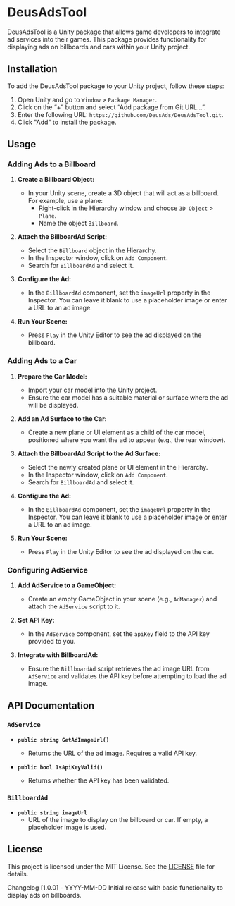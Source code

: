 # DeusAdsTool

DeusAdsTool is a Unity package that allows game developers to integrate ad services into their games. This package provides functionality for displaying ads on billboards and cars within your Unity project.

## Installation

To add the DeusAdsTool package to your Unity project, follow these steps:

1. Open Unity and go to `Window` > `Package Manager`.
2. Click on the “+” button and select “Add package from Git URL...”.
3. Enter the following URL: `https://github.com/DeusAds/DeusAdsTool.git`.
4. Click "Add" to install the package.

## Usage

### Adding Ads to a Billboard

1. **Create a Billboard Object:**
   - In your Unity scene, create a 3D object that will act as a billboard. For example, use a plane:
     - Right-click in the Hierarchy window and choose `3D Object` > `Plane`.
     - Name the object `Billboard`.

2. **Attach the BillboardAd Script:**
   - Select the `Billboard` object in the Hierarchy.
   - In the Inspector window, click on `Add Component`.
   - Search for `BillboardAd` and select it.

3. **Configure the Ad:**
   - In the `BillboardAd` component, set the `imageUrl` property in the Inspector. You can leave it blank to use a placeholder image or enter a URL to an ad image.

4. **Run Your Scene:**
   - Press `Play` in the Unity Editor to see the ad displayed on the billboard.

### Adding Ads to a Car

1. **Prepare the Car Model:**
   - Import your car model into the Unity project.
   - Ensure the car model has a suitable material or surface where the ad will be displayed.

2. **Add an Ad Surface to the Car:**
   - Create a new plane or UI element as a child of the car model, positioned where you want the ad to appear (e.g., the rear window).

3. **Attach the BillboardAd Script to the Ad Surface:**
   - Select the newly created plane or UI element in the Hierarchy.
   - In the Inspector window, click on `Add Component`.
   - Search for `BillboardAd` and select it.

4. **Configure the Ad:**
   - In the `BillboardAd` component, set the `imageUrl` property in the Inspector. You can leave it blank to use a placeholder image or enter a URL to an ad image.

5. **Run Your Scene:**
   - Press `Play` in the Unity Editor to see the ad displayed on the car.

### Configuring AdService

1. **Add AdService to a GameObject:**
   - Create an empty GameObject in your scene (e.g., `AdManager`) and attach the `AdService` script to it.

2. **Set API Key:**
   - In the `AdService` component, set the `apiKey` field to the API key provided to you.

3. **Integrate with BillboardAd:**
   - Ensure the `BillboardAd` script retrieves the ad image URL from `AdService` and validates the API key before attempting to load the ad image.

## API Documentation

### `AdService`

- **`public string GetAdImageUrl()`**
  - Returns the URL of the ad image. Requires a valid API key.

- **`public bool IsApiKeyValid()`**
  - Returns whether the API key has been validated.

### `BillboardAd`

- **`public string imageUrl`**
  - URL of the image to display on the billboard or car. If empty, a placeholder image is used.

## License

This project is licensed under the MIT License. See the [LICENSE](LICENSE) file for details.

Changelog
[1.0.0] - YYYY-MM-DD
Initial release with basic functionality to display ads on billboards.


